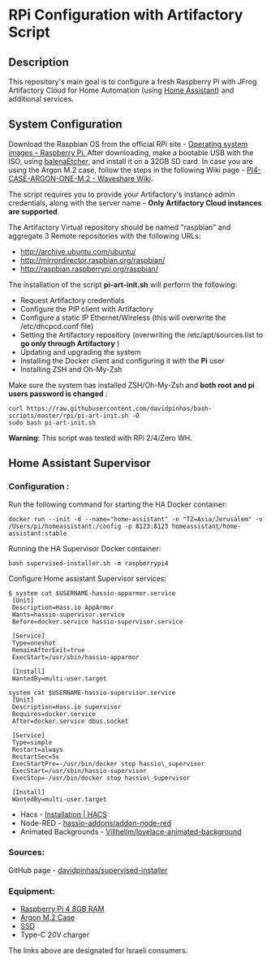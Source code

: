 # **RPi Configuration with Artifactory Script**

## **Description**

This repository's main goal is to configure a fresh Raspberry Pi with JFrog Artifactory Cloud for Home Automation (using [Home Assistant](https://www.home-assistant.io/)) and additional services.

## **System Configuration**

Download the Raspbian OS from the official RPi site - [Operating system images – Raspberry Pi.
](https://www.raspberrypi.org/software/operating-systems/)After downloading, make a bootable USB with the ISO, using [balenaEtcher,](https://www.balena.io/etcher/) and install it on a 32GB SD card.
In case you are using the Argon M.2 case, follow the steps in the following Wiki page - [PI4-CASE-ARGON-ONE-M.2 - Waveshare Wiki](https://www.waveshare.com/wiki/PI4-CASE-ARGON-ONE-M.2).

The script requires you to provide your Artifactory's instance admin credentials, along with the server name – **Only Artifactory Cloud instances are supported**.

The Artifactory Virtual repository should be named "raspbian" and aggregate 3 Remote repositories with the following URLs:
- http://archive.ubuntu.com/ubuntu/
- http://mirrordirector.raspbian.org/raspbian/
- http://raspbian.raspberrypi.org/raspbian/

The installation of the script **pi-art-init.sh** will perform the following:

- Request Artifactory credentials
- Configure the PIP client with Artifactory
- Configure a static IP Ethernet/Wireless (this will overwrite the /etc/dhcpcd.conf file)
- Setting the Artifactory repository (overwriting the /etc/apt/sources.list to **go only through Artifactory** )
- Updating and upgrading the system
- Installing the Docker client and configuring it with the **Pi** user
- Installing ZSH and Oh-My-Zsh

Make sure the system has installed ZSH/Oh-My-Zsh and **both root and pi users password is changed** :
```
curl https://raw.githubusercontent.com/davidpinhas/bash-scripts/master/rpi/pi-art-init.sh -O
sudo bash pi-art-init.sh
```
**Warning**: This script was tested with RPi 2/4/Zero WH.

## **Home Assistant Supervisor**

### **Configuration** :

Run the following command for starting the HA Docker container:
```
docker run --init -d --name="home-assistant" -e "TZ=Asia/Jerusalem" -v /Users/pi/homeassistant:/config -p 8123:8123 homeassistant/home-assistant:stable
```
Running the HA Supervisor Docker container:
```
bash supervised-installer.sh -m raspberrypi4
```
Configure Home assistant Supervisor services:
```
$ system cat $USERNAME-hassio-apparmor.service
 [Unit]
 Description=Hass.io AppArmor
 Wants=hassio-supervisor.service
 Before=docker.service hassio-supervisor.service

 [Service]
 Type=oneshot
 RemainAfterExit=true
 ExecStart=/usr/sbin/hassio-apparmor

 [Install]
 WantedBy=multi-user.target
```
```
system cat $USERNAME-hassio-supervisor.service
 [Unit]
 Description=Hass.io supervisor
 Requires=docker.service
 After=docker.service dbus.socket

 [Service]
 Type=simple
 Restart=always
 RestartSec=5s
 ExecStartPre=-/usr/bin/docker stop hassio\_supervisor
 ExecStart=/usr/sbin/hassio-supervisor
 ExecStop=-/usr/bin/docker stop hassio\_supervisor

 [Install]
 WantedBy=multi-user.target
```
- Hacs - [Installation | HACS](https://hacs.xyz/docs/installation/installation)
- Node-RED - [hassio-addons/addon-node-red](https://github.com/hassio-addons/addon-node-red/blob/main/node-red/DOCS.md)
- Animated Backgrounds - [Villhellm/lovelace-animated-background](https://github.com/Villhellm/lovelace-animated-background)

### **Sources:**

GitHub page - [davidpinhas/supervised-installer](https://github.com/davidpinhas/supervised-installer)

### **Equipment:**

- [Raspberry Pi 4 8GB RAM](https://piitel.co.il/shop/raspberry-pi-4/)
- [Argon M.2 Case](https://piitel.co.il/shop/argon-one-m-2-case-for-raspberry-pi-4/)
- [SSD](https://ksp.co.il/web/item/55594)
- Type-C 20V charger

The links above are designated for Israeli consumers.
